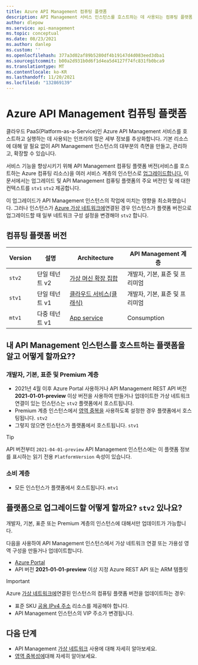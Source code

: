 ```yaml
---
title: Azure API Management 컴퓨팅 플랫폼
description: API Management 서비스 인스턴스를 호스트하는 데 사용되는 컴퓨팅 플랫폼에 대해 알아보기
author: dlepow
ms.service: api-management
ms.topic: conceptual
ms.date: 08/23/2021
ms.author: danlep
ms.custom: ''
ms.openlocfilehash: 377a3d02af89b5280df4b19147d4d083eed3dba1
ms.sourcegitcommit: b00a2d931b0d6f1d4ea5d4127f74fc831fb0bca9
ms.translationtype: MT
ms.contentlocale: ko-KR
ms.lasthandoff: 11/20/2021
ms.locfileid: "132869139"
---
```

# <a name="compute-platform-for-azure-api-management"></a>Azure API Management 컴퓨팅 플랫폼

클라우드 PaaS(Platform-as-a-Service)인 Azure API Management 서비스를 호스트하고 실행하는 데 사용되는 인프라의 많은 세부 정보를 추상화합니다. 기본 리소스에 대해 알 필요 없이 API Management 인스턴스의 대부분의 측면을 만들고, 관리하고, 확장할 수 있습니다.

서비스 기능을 향상시키기 위해 API Management 컴퓨팅 플랫폼 버전(서비스를 호스트하는 Azure 컴퓨팅 리소스)을 여러 서비스 계층의 인스턴스로 [업그레이드합니다.](api-management-features.md) 이 문서에서는 업그레이드 및 API Management 컴퓨팅 플랫폼의 주요 버전인 및 에 대한 컨텍스트를 `stv1` `stv2` 제공합니다.

이 업그레이드가 API Management 인스턴스의 작업에 미치는 영향을 최소화했습니다. 그러나 인스턴스가 [Azure 가상 네트워크에](virtual-network-concepts.md)연결된 경우 인스턴스가 플랫폼 버전으로 업그레이드할 때 일부 네트워크 구성 설정을 변경해야 `stv2` 합니다.

## <a name="compute-platform-versions"></a>컴퓨팅 플랫폼 버전

| Version | 설명 | Architecture | API Management 계층 |
| -------| ----------| ----------- | ------- |
| `stv2` | 단일 테넌트 v2 | [가상 머신 확장 집합](../virtual-machine-scale-sets/overview.md) | 개발자, 기본, 표준 및 프리미엄 |
| `stv1` |  단일 테넌트 v1 | [클라우드 서비스(클래식)](../cloud-services/cloud-services-choose-me.md) | 개발자, 기본, 표준 및 프리미엄 |
| `mtv1` | 다중 테넌트 v1 |  [App service](../app-service/overview.md) | Consumption |


## <a name="how-do-i-know-which-platform-hosts-my-api-management-instance"></a>내 API Management 인스턴스를 호스트하는 플랫폼을 알고 어떻게 할까요??

### <a name="developer-basic-standard-and-premium-tiers"></a>개발자, 기본, 표준 및 Premium 계층

* 2021년 4월 이후 Azure Portal 사용하거나 API Management REST API 버전 **2021-01-01-preview** 이상 버전을 사용하여 만들거나 업데이트한 가상 네트워크 연결이 있는 인스턴스는  `stv2` 플랫폼에서 호스트됩니다.
* Premium 계층 인스턴스에서 [영역 중복을](zone-redundancy.md) 사용하도록 설정한 경우 플랫폼에서 호스팅됩니다. `stv2`
* 그렇지 않으면 인스턴스가 플랫폼에서 호스트됩니다. `stv1`

> [!TIP]
> API 버전부터 `2021-04-01-preview` API Management 인스턴스에는 이 플랫폼 정보를 표시하는 읽기 전용 `PlatformVersion` 속성이 있습니다. 

### <a name="consumption-tier"></a>소비 계층

* 모든 인스턴스가 플랫폼에서 호스트됩니다. `mtv1`

## <a name="how-do-i-upgrade-to-the-stv2-platform"></a>플랫폼으로 업그레이드할 어떻게 할까요? `stv2` 있나요? 

개발자, 기본, 표준 또는 Premium 계층의 인스턴스에 대해서만 업데이트가 가능합니다. 

다음을 사용하여 API Management 인스턴스에서 가상 네트워크 연결 또는 가용성 영역 구성을 만들거나 업데이트합니다.

* [Azure Portal](https://portal.azure.com)
* API 버전 **2021-01-01-preview** 이상 지정 Azure REST API 또는 ARM 템플릿

> [!IMPORTANT]
> Azure [가상 네트워크에](virtual-network-concepts.md)연결된 인스턴스의 컴퓨팅 플랫폼 버전을 업데이트하는 경우:
> * 표준 SKU [공용 IPv4 주소](../virtual-network/ip-services/public-ip-addresses.md#sku) 리소스를 제공해야 합니다.
> * API Management 인스턴스의 VIP 주소가 변경됩니다.

## <a name="next-steps"></a>다음 단계

* API Management [가상 네트워크](virtual-network-concepts.md) 사용에 대해 자세히 알아보세요.
* [영역 중복성에](zone-redundancy.md)대해 자세히 알아보세요.
